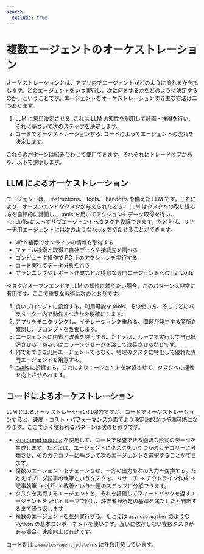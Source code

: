 ```yaml
---
search:
  exclude: true
---
```

# 複数エージェントのオーケストレーション

オーケストレーションとは、アプリ内でエージェントがどのように流れるかを指します。どのエージェントをいつ実行し、次に何をするかをどのように決定するのか、ということです。エージェントをオーケストレーションする主な方法は二つあります。

1.  LLM に意思決定させる: これは LLM の知性を利用して計画・推論を行い、それに基づいて次のステップを決定します。  
2.  コードでオーケストレーションする: コードによってエージェントの流れを決定します。

これらのパターンは組み合わせて使用できます。それぞれにトレードオフがあり、以下で説明します。

## LLM によるオーケストレーション

エージェントは、 instructions、 tools、 handoffs を備えた LLM です。これにより、オープンエンドなタスクが与えられたとき、 LLM はタスクへの取り組み方を自律的に計画し、 tools を用いてアクションやデータ取得を行い、 handoffs によってサブエージェントへタスクを委譲できます。たとえば、リサーチ用エージェントには次のような tools を持たせることができます。

-   Web 検索でオンラインの情報を取得する
-   ファイル検索と取得で自社データや接続先を調べる
-   コンピュータ操作で PC 上のアクションを実行する
-   コード実行でデータ分析を行う
-   プランニングやレポート作成などが得意な専門エージェントへの handoffs

タスクがオープンエンドで LLM の知性に頼りたい場合、このパターンは非常に有用です。ここで重要な戦術は次のとおりです。

1.  良いプロンプトに投資する。利用可能な tools、その使い方、そしてどのパラメーター内で動作すべきかを明確にします。  
2.  アプリをモニタリングし、イテレーションを重ねる。問題が発生する箇所を確認し、プロンプトを改善します。  
3.  エージェントに内省と改善を許可する。たとえば、ループで実行して自己批評させる、あるいはエラーメッセージを渡して改善させるなどです。  
4.  何でもできる汎用エージェントではなく、特定のタスクに特化して優れた専門エージェントを用意する。  
5.  [evals](https://platform.openai.com/docs/guides/evals) に投資する。これによりエージェントを学習させて、タスクへの適性を向上させられます。

## コードによるオーケストレーション

LLM によるオーケストレーションは強力ですが、コードでオーケストレーションすると、速度・コスト・パフォーマンスの面でより決定論的かつ予測可能になります。ここでよく使われるパターンは次のとおりです。

-   [structured outputs](https://platform.openai.com/docs/guides/structured-outputs) を使用して、コードで検査できる適切な形式のデータを生成します。たとえば、エージェントにタスクをいくつかのカテゴリーに分類させ、そのカテゴリーに基づいて次のエージェントを選択することができます。  
-   複数のエージェントをチェーンさせ、一方の出力を次の入力へ変換する。たとえばブログ記事の執筆というタスクを、リサーチ → アウトライン作成 → 記事執筆 → 批評 → 改善という一連のステップに分解できます。  
-   タスクを実行するエージェントと、それを評価してフィードバックを返すエージェントを `while` ループで回し、評価者が所定の基準を満たしたと判断するまで繰り返します。  
-   複数のエージェントを並列実行する。たとえば `asyncio.gather` のような Python の基本コンポーネントを使います。互いに依存しない複数タスクがある場合、速度向上に有効です。

コード例は [`examples/agent_patterns`](https://github.com/openai/openai-agents-python/tree/main/examples/agent_patterns) に多数用意しています。